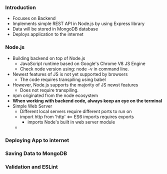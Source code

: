 ### Introduction
- Focuses on Backend
- Implements simple REST API in Node.js by using Express library
- Data will be stored in MongoDB database
- Deploys application to the internet

### Node.js
- Building backend on top of Node.js
    - JavaScript runtime based on Google's Chrome V8 JS Engine
    - Check node version using:  node -v in command line.
- Newest features of JS is not yet supported by browsers
    - The code requires transpiling using babel
- However, Node.js supports the majority of JS newst features
    - Does not require transpiling.
- npm originated from the node ecosystem
- **When working with backend code, always keep an eye on the terminal**
- Simple Web Server
    - Different local servers require different ports to run on
    - import http from 'http'  <== ES6 imports requires exports
        - imports Node's built in web server module
    -
### Deploying App to internet
### Saving Data to MongoDB
### Validation and ESLint